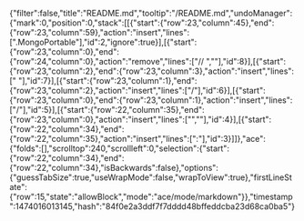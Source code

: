 {"filter":false,"title":"README.md","tooltip":"/README.md","undoManager":{"mark":0,"position":0,"stack":[[{"start":{"row":23,"column":45},"end":{"row":23,"column":59},"action":"insert","lines":[".MongoPortable"],"id":2,"ignore":true}],[{"start":{"row":23,"column":0},"end":{"row":24,"column":0},"action":"remove","lines":["// ",""],"id":8}],[{"start":{"row":23,"column":2},"end":{"row":23,"column":3},"action":"insert","lines":[" "],"id":7}],[{"start":{"row":23,"column":1},"end":{"row":23,"column":2},"action":"insert","lines":["/"],"id":6}],[{"start":{"row":23,"column":0},"end":{"row":23,"column":1},"action":"insert","lines":["/"],"id":5}],[{"start":{"row":22,"column":35},"end":{"row":23,"column":0},"action":"insert","lines":["",""],"id":4}],[{"start":{"row":22,"column":34},"end":{"row":22,"column":35},"action":"insert","lines":[":"],"id":3}]]},"ace":{"folds":[],"scrolltop":240,"scrollleft":0,"selection":{"start":{"row":22,"column":34},"end":{"row":22,"column":34},"isBackwards":false},"options":{"guessTabSize":true,"useWrapMode":false,"wrapToView":true},"firstLineState":{"row":15,"state":"allowBlock","mode":"ace/mode/markdown"}},"timestamp":1474016013145,"hash":"84f0e2a3ddf7f7dddd48bffeddcba23d68ca0ba5"}